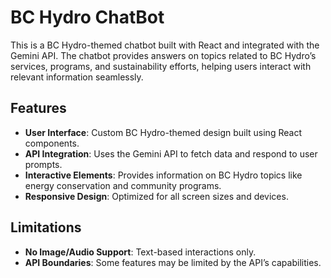 # BC Hydro ChatBot

This is a BC Hydro-themed chatbot built with React and integrated with the Gemini API. The chatbot provides answers on topics related to BC Hydro’s services, programs, and sustainability efforts, helping users interact with relevant information seamlessly.

## Features

- **User Interface**: Custom BC Hydro-themed design built using React components.
- **API Integration**: Uses the Gemini API to fetch data and respond to user prompts.
- **Interactive Elements**: Provides information on BC Hydro topics like energy conservation and community programs.
- **Responsive Design**: Optimized for all screen sizes and devices.

## Limitations

- **No Image/Audio Support**: Text-based interactions only.
- **API Boundaries**: Some features may be limited by the API’s capabilities.
